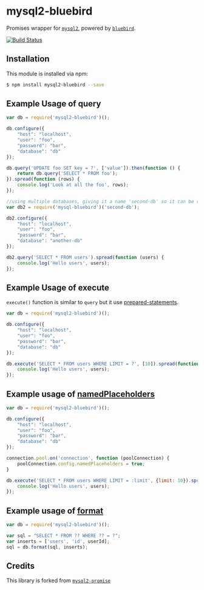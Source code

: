 # mysql2-bluebird

Promises wrapper for [`mysql2`](https://github.com/sidorares/node-mysql2), powered by [`bluebird`](https://github.com/petkaantonov/bluebird).

[![Build Status](https://travis-ci.org/jegsar/mysql2-bluebird.svg?branch=master)](https://travis-ci.org/jegsar/mysql2-bluebird)

## Installation

This module is installed via npm:

``` bash
$ npm install mysql2-bluebird --save
```

## Example Usage of query

``` js
var db = require('mysql2-bluebird')();

db.configure({
	"host": "localhost",
	"user": "foo",
	"password": "bar",
	"database": "db"
});

db.query('UPDATE foo SET key = ?', ['value']).then(function () {
	return db.query('SELECT * FROM foo');
}).spread(function (rows) {
	console.log('Look at all the foo', rows);
});

//using multiple databases, giving it a name 'second-db' so it can be retrieved inside other modules/files.
var db2 = require('mysql-bluebird')('second-db');

db2.configure({
	"host": "localhost",
	"user": "foo",
	"password": "bar",
	"database": "another-db"
});

db2.query('SELECT * FROM users').spread(function (users) {
	console.log('Hello users', users);
});


```

## Example Usage of execute

`execute()` function is similar to `query` but it use [prepared-statements](https://github.com/sidorares/node-mysql2#prepared-statements).

``` js
var db = require('mysql2-bluebird')();

db.configure({
	"host": "localhost",
	"user": "foo",
	"password": "bar",
	"database": "db"
});

db.execute('SELECT * FROM users WHERE LIMIT = ?', [10]).spread(function (users) {
	console.log('Hello users', users);
});

```

## Example usage of [namedPlaceholders]((https://github.com/sidorares/node-mysql2#named-placeholders))

``` js
var db = require('mysql2-bluebird')();

db.configure({
	"host": "localhost",
	"user": "foo",
	"password": "bar",
	"database": "db"
});

connection.pool.on('connection', function (poolConnection) {
    poolConnection.config.namedPlaceholders = true;
}

db.execute('SELECT * FROM users WHERE LIMIT = :limit', {limit: 10}).spread(function (users) {
	console.log('Hello users', users);
});

```

## Example usage of [format]((https://github.com/felixge/node-mysql#preparing-queries))

``` js
var db = require('mysql2-bluebird')();

var sql = "SELECT * FROM ?? WHERE ?? = ?";
var inserts = ['users', 'id', userId];
sql = db.format(sql, inserts);

```

## Credits

This library is forked from [`mysql2-promise`](https://github.com/namshi/node-mysql2-promise)
